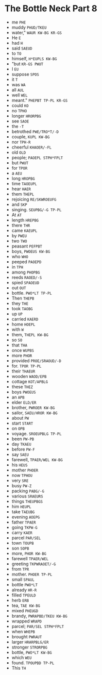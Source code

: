 # The Bottle Neck Part 8

* me `PHE`
* muddy `PHUD/TKEU`
* water," `WAUR KW-BG KR-GS`
* He `E`
* had `H`
* said `SAEUD`
* to `TO`
* himself, `H*EUPLS KW-BG`
* "but `KR-GS PWUT`
* I `EU`
* suppose `SPOS`
* it `T`
* was `WA`
* all `AUL`
* well `WEL`
* meant." `PHEPBT TP-PL KR-GS`
* could `KO`
* no `TPHO`
* longer `HRORPBG`
* see `SAOE`
* the `-T`
* betrothed `PWE/TRO*T/-D`
* couple, `KUPL KW-BG`
* nor `TPH-R`
* cheerful `KHAOER/-FL`
* old `OLD`
* people; `PAOEPL STPH*FPLT`
* but `PWUT`
* for `TPOR`
* a `AEU`
* long `HROPBG`
* time `TAOEUPL`
* hear `HAER`
* them `THEPL`
* rejoicing `RE/SKWROEUFG`
* and `SKP`
* singing. `SEUPBG/-G TP-PL`
* At `AT`
* length `HREPBG`
* there `THR`
* came `KAEUPL`
* by `PWEU`
* two `TWO`
* peasant `PEFPBT`
* boys, `PWOEUS KW-BG`
* who `WHO`
* peeped `PAOEPD`
* in `TPH`
* among `PHOPBG`
* reeds `RAOED/-S`
* spied `SPAOEUD`
* out `OUT`
* bottle. `PWO*LT TP-PL`
* Then `THEPB`
* they `THE`
* took `TAOBG`
* up `UP`
* carried `KAERD`
* home `HOEPL`
* with `W`
* them, `THEPL KW-BG`
* so `SO`
* that `THA`
* once `WUPBS`
* more `PHOR`
* provided `PROE/SRAOUD/-D`
* for. `TPOR TP-PL`
* their `THAEUR`
* wooden `WAOD/EPB`
* cottage `KOT/APBLG`
* these `THEZ`
* boys `PWOEUS`
* an `APB`
* elder `ELD/ER`
* brother, `PWROER KW-BG`
* sailor, `SAEU/HROR KW-BG`
* about `PW`
* start `START`
* on `OPB`
* voyage. `SROEUPBLG TP-PL`
* been `PW-PB`
* day `TKAEU`
* before `PW-F`
* say `SAEU`
* farewell, `TPAER/WEL KW-BG`
* his `HEUS`
* mother `PHOER`
* now `TPHOU`
* very `SRE`
* busy `PW-Z`
* packing `PABG/-G`
* various `SRAEURS`
* things `THEUPBGS`
* him `HEUPL`
* take `TAEUBG`
* evening `AOEPG`
* father `TPAER`
* going `TKPW-G`
* carry `KAER`
* parcel `PAR/SEL`
* town `TOUPB`
* son `SOPB`
* more, `PHOR KW-BG`
* farewell `TPAER/WEL`
* greeting `TKPWRAOET/-G`
* from `TPR`
* mother. `PHOER TP-PL`
* small `SPAUL`
* bottle `PWO*LT`
* already `HR-R`
* filled `TPEULD`
* herb `ERB`
* tea, `TAE KW-BG`
* mixed `PHEUGD`
* brandy, `PWRAPBD/TKEU KW-BG`
* wrapped `WRAPD`
* parcel; `PAR/SEL STPH*FPLT`
* when `WHEPB`
* brought `PWRAUT`
* larger `HRARPBLG/ER`
* stronger `STRORPBG`
* bottle, `PWO*LT KW-BG`
* which `WEU`
* found. `TPOUPBD TP-PL`
* This `TH`
